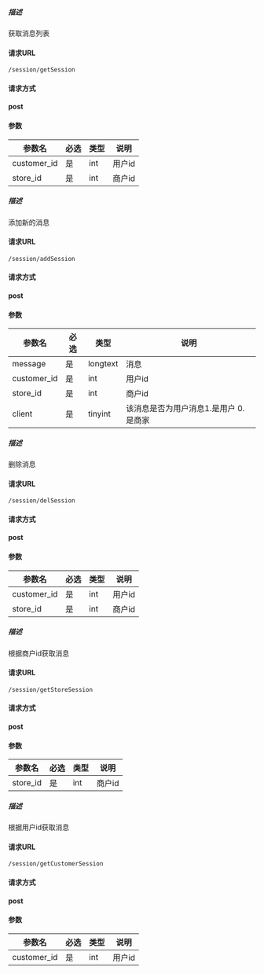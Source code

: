 ##### 描述

获取消息列表

#### 请求URL

`/session/getSession`

#### 请求方式

####   post

#### 参数

| 参数名      | 必选 | 类型 | 说明   |
| ----------- | ---- | ---- | ------ |
| customer_id | 是   | int  | 用户id |
| store_id    | 是   | int  | 商户id |





##### 描述

添加新的消息

#### 请求URL

`/session/addSession`

#### 请求方式

####   post

#### 参数

| 参数名      | 必选 | 类型     | 说明                                  |
| ----------- | ---- | -------- | ------------------------------------- |
| message     | 是   | longtext | 消息                                  |
| customer_id | 是   | int      | 用户id                                |
| store_id    | 是   | int      | 商户id                                |
| client      | 是   | tinyint  | 该消息是否为用户消息1.是用户 0.是商家 |



##### 描述

删除消息

#### 请求URL

`/session/delSession`

#### 请求方式

####   post

#### 参数

| 参数名      | 必选 | 类型 | 说明   |
| ----------- | ---- | ---- | ------ |
| customer_id | 是   | int  | 用户id |
| store_id    | 是   | int  | 商户id |



##### 描述

根据商户id获取消息

#### 请求URL

`/session/getStoreSession`

#### 请求方式

####   post

#### 参数

| 参数名   | 必选 | 类型 | 说明   |
| -------- | ---- | ---- | ------ |
| store_id | 是   | int  | 商户id |



##### 描述

根据用户id获取消息

#### 请求URL

`/session/getCustomerSession`

#### 请求方式

####   post

#### 参数

| 参数名      | 必选 | 类型 | 说明   |
| ----------- | ---- | ---- | ------ |
| customer_id | 是   | int  | 用户id |